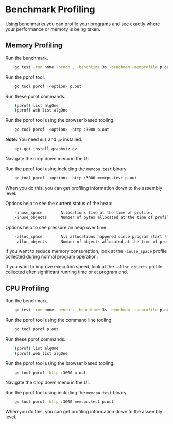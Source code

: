 # Benchmark Profiling

Using benchmarks you can profile your programs and see exactly where your performance or memory is being taken.

## Memory Profiling

Run the benchmark.

```sh
    go test -run none -bench . -benchtime 3s -benchmem -memprofile p.out
```

Run the pprof tool.

```sh
    go tool pprof -<option> p.out
```

Run these pprof commands.

```sh
    (pprof) list algOne
    (pprof) web list algOne
```

Run the pprof tool using the browser based tooling.

```sh
    go tool pprof -<option> -http :3000 p.out
```

__Note:__ You need `dot` and `gv` installed.

```sh
    apt-get install graphviz gv
```

Navigate the drop down menu in the UI.

Run the pprof tool using including the `memcpu.test` binary

```sh
    go tool pprof -<option> -http :3000 memcpu.test p.out
```

When you do this, you can get profiling information down to the assembly level.

Options help to see the current status of the heap:

```sh
    -inuse_space        Allocations live at the time of profile.
    -inuse_objects      Number of bytes allocated at the time of profile.
```

Options help to see pressure on heap over time:

```sh
    -alloc_space        All allocations happened since program start ** default.
    -alloc_objects      Number of objects allocated at the time of profile.
```

If you want to reduce memory consumption, look at the `-inuse_space` profile collected during normal program operation.

If you want to improve execution speed, look at the `-alloc_objects` profile collected after significant running time or at program end.

## CPU Profiling

Run the benchmark.

```sh
    go test -run none -bench . -benchtime 3s -benchmem -cpuprofile p.out
```

Run the pprof tool using the command line tooling.

```sh
    go tool pprof p.out
```

Run these pprof commands.

```sh
    (pprof) list algOne
    (pprof) web list algOne
```

Run the pprof tool using the browser based tooling.

```sh
    go tool pprof -http :3000 p.out
```

Navigate the drop down menu in the UI.

Run the pprof tool using including the `memcpu.test` binary.

```sh
    go tool pprof -http :3000 memcpu.test p.out
```

When you do this, you can get profiling information down to the assembly level.
